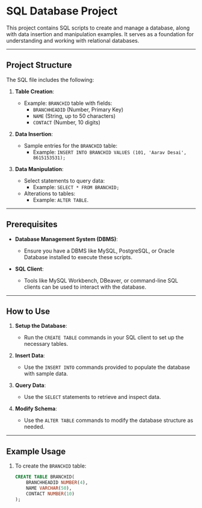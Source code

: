 # SQL Database Project

This project contains SQL scripts to create and manage a database, along with data insertion and manipulation examples. It serves as a foundation for understanding and working with relational databases.

---

## Project Structure

The SQL file includes the following:
1. **Table Creation**:
   - Example: `BRANCHID` table with fields:
     - `BRANCHHEADID` (Number, Primary Key)
     - `NAME` (String, up to 50 characters)
     - `CONTACT` (Number, 10 digits)

2. **Data Insertion**:
   - Sample entries for the `BRANCHID` table:
     - Example: `INSERT INTO BRANCHID VALUES (101, 'Aarav Desai', 8615153531);`

3. **Data Manipulation**:
   - Select statements to query data:
     - Example: `SELECT * FROM BRANCHID;`
   - Alterations to tables:
     - Example: `ALTER TABLE`.

---

## Prerequisites

- **Database Management System (DBMS)**:
  - Ensure you have a DBMS like MySQL, PostgreSQL, or Oracle Database installed to execute these scripts.
  
- **SQL Client**:
  - Tools like MySQL Workbench, DBeaver, or command-line SQL clients can be used to interact with the database.

---

## How to Use

1. **Setup the Database**:
   - Run the `CREATE TABLE` commands in your SQL client to set up the necessary tables.

2. **Insert Data**:
   - Use the `INSERT INTO` commands provided to populate the database with sample data.

3. **Query Data**:
   - Use the `SELECT` statements to retrieve and inspect data.

4. **Modify Schema**:
   - Use the `ALTER TABLE` commands to modify the database structure as needed.

---

## Example Usage

1. To create the `BRANCHID` table:
   ```sql
   CREATE TABLE BRANCHID(
       BRANCHHEADID NUMBER(4),
       NAME VARCHAR(50),
       CONTACT NUMBER(10)
   );

